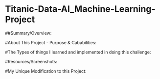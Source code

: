 # Titanic-Data-AI_Machine-Learning-Project

##Summary/Overview: 

#About This Project - Purpose & Cababilities:

#The Types of things I learned and implemented in doing this challenge: 



#Resources/Screenshots:


#My Unique Modification to this Project:
